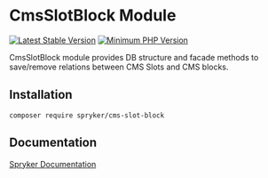 # CmsSlotBlock Module
[![Latest Stable Version](https://poser.pugx.org/spryker/cms-slot-block/v/stable.svg)](https://packagist.org/packages/spryker/cms-slot-block)
[![Minimum PHP Version](https://img.shields.io/badge/php-%3E%3D%208.1-8892BF.svg)](https://php.net/)

CmsSlotBlock module provides DB structure and facade methods to save/remove relations between CMS Slots and CMS blocks.

## Installation

```
composer require spryker/cms-slot-block
```

## Documentation

[Spryker Documentation](https://docs.spryker.com)
